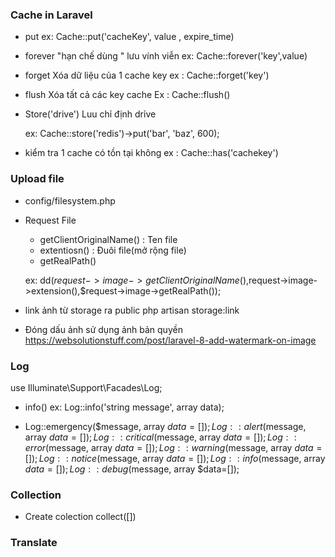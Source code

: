 ### Cache in Laravel 
- put 
    ex: Cache::put('cacheKey', value , expire_time) 

- forever "hạn chế dùng " lưu vính viễn
    ex: Cache::forever('key',value)

- forget 
    Xóa dữ liệu của 1 cache key 
    ex : Cache::forget('key')


- flush
    Xóa tất cả các key cache
    Ex : Cache::flush()

- Store('drive') Luu chỉ định drỉve

    ex: Cache::store('redis')->put('bar', 'baz', 600); 
- kiểm tra 1 cache có tồn tại không
    ex : Cache::has('cachekey') 

### Upload file
- config/filesystem.php

- Request File
    + getClientOriginalName() : Ten file
    + extentiosn() : Đuôi file(mở rộng file)
    + getRealPath()

    ex:  dd($request->image->getClientOriginalName(),$request->image->extension(),$request->image->getRealPath());

- link ảnh từ storage ra public 
    php artisan storage:link

- Đóng  dấu ảnh sử dụng ảnh bản quyền 
    https://websolutionstuff.com/post/laravel-8-add-watermark-on-image

### Log
use Illuminate\Support\Facades\Log;
-  info()
    ex: Log::info('string message', array data);

-   Log::emergency($message, array $data=[]);
    Log::alert($message, array $data=[]);
    Log::critical($message, array $data=[]);
    Log::error($message, array $data=[]);
    Log::warning($message, array $data=[]);
    Log::notice($message, array $data=[]);
    Log::info($message, array $data=[]);
    Log::debug($message, array $data=[]);

### Collection
- Create colection
    collect([])

### Translate